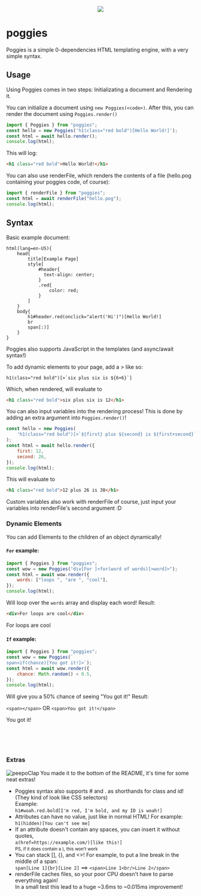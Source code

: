 <p align="center"><img src="https://cdn.betterttv.net/emote/5b457bbd0485f43277cecac0/3x"/></p>

# poggies

Poggies is a simple 0-dependencies HTML templating engine, with a very simple syntax.

## Usage

Using Poggies comes in two steps: Initializating a document and Rendering it.

You can initialize a document using `new Poggies(<code>)`. After this, you can render the document using `Poggies.render()`

```js
import { Poggies } from "poggies";
const hello = new Poggies('h1(class="red bold")[Hello World!]');
const html = await hello.render();
console.log(html);
```

This will log:

```html
<h1 class="red bold">Hello World!</h1>
```

You can also use renderFile, which renders the contents of a file (hello.pog containing your poggies code, of course):

```js
import { renderFile } from "poggies";
const html = await renderFile("hello.pog");
console.log(html);
```

## Syntax

Basic example document:

```
html(lang=en-US){
    head{
        title[Example Page]
        style[
            #header{
              text-align: center;
            }
            .red{
                color: red;
            }
        ]
    }
    body{
        h1#header.red(onclick="alert('Hi')")[Hello World!]
        br
        span[:)]
    }
}
```

Poggies also supports JavaScript in the templates (and async/await syntax!)

To add dynamic elements to your page, add a > like so:

```
h1(class="red bold")[>`six plus six is ${6+6}`]
```

Which, when rendered, will evaluate to

```html
<h1 class="red bold">six plus six is 12</h1>
```

You can also input variables into the rendering process! This is done by adding an extra argument into `Poggies.render()`!

```js
const hello = new Poggies(
	'h1(class="red bold")[>`${first} plus ${second} is ${first+second}`]'
);
const html = await hello.render({
	first: 12,
	second: 26,
});
console.log(html);
```

This will evaluate to

```html
<h1 class="red bold">12 plus 26 is 38</h1>
```

Custom variables also work with renderFile of course, just input your variables into renderFile's second argument :D

### Dynamic Elements

You can add Elements to the children of an object dynamically!

#### `For` example:

```js
import { Poggies } from "poggies";
const wow = new Poggies("div[For ]<for(word of words)[>word]>");
const html = await wow.render({
	words: ["loops ", "are ", "cool"],
});
console.log(html);
```

Will loop over the `words` array and display each word! Result:

```html
<div>For loops are cool</div>
```

<div>For loops are cool</div>

#### `If` example:

```js
import { Poggies } from "poggies";
const wow = new Poggies(`
span<if(chance)[You got it!]>`);
const html = await wow.render({
	chance: Math.random() < 0.5,
});
console.log(html);
```

Will give you a 50% chance of seeing "You got it!" Result:

`<span></span>` OR `<span>You got it!</span>`

<span>You got it!</span>

<br/><br/><br/>

### Extras

<img src="https://cdn.betterttv.net/emote/5d38aaa592fc550c2d5996b8/1x" alt="peepoClap" align="left"/> You made it to the bottom of the README, it's time for some neat extras!

- Poggies syntax also supports # and . as shorthands for class and id! (They kind of look like CSS selectors)  
  Example:  
  `h1#woah.red.bold[I'm red, I'm bold, and my ID is woah!]`
- Attributes can have no value, just like in normal HTML! For example:  
  `h1(hidden)[You can't see me]`
- If an attribute doesn't contain any spaces, you can insert it without quotes,  
  `a(href=https://example.com/)[like this!]`  
  <small>PS, if it does contain a ), this won't work</small>
- You can stack [], {}, and <>! For example, to put a line break in the middle of a span:  
  `span[Line 1]{br}[Line 2]` ==> `<span>Line 1<br/>Line 2</span>`
- renderFile caches files, so your poor CPU doesn't have to parse everything again!  
  In a small test this lead to a huge ~3.6ms to ~0.015ms improvement!
